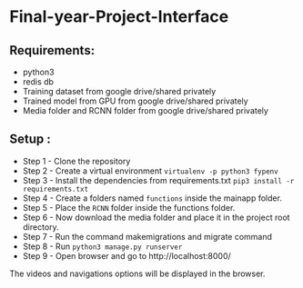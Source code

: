# Final-year-Project-Interface

## Requirements:
- python3
- redis db
- Training dataset from google drive/shared privately
- Trained model from GPU from google drive/shared privately
- Media folder and RCNN folder from google drive/shared privately

## Setup : 
 - Step 1 - Clone the repository
 - Step 2 - Create a virtual environment ```virtualenv -p python3 fypenv```
 - Step 3 - Install the dependencies from requirements.txt ```pip3 install -r requirements.txt```
 - Step 4 - Create a folders named ```functions``` inside the mainapp folder.
 - Step 5 - Place the ```RCNN``` folder inside the functions folder.
 - Step 6 - Now download the media folder and place it in the project root directory.
 - Step 7 - Run the command makemigrations and migrate command
 - Step 8 - Run ```python3 manage.py runserver```
 - Step 9 - Open browser and go to http://localhost:8000/
 
 The videos and navigations options will be displayed in the browser.
  
  

